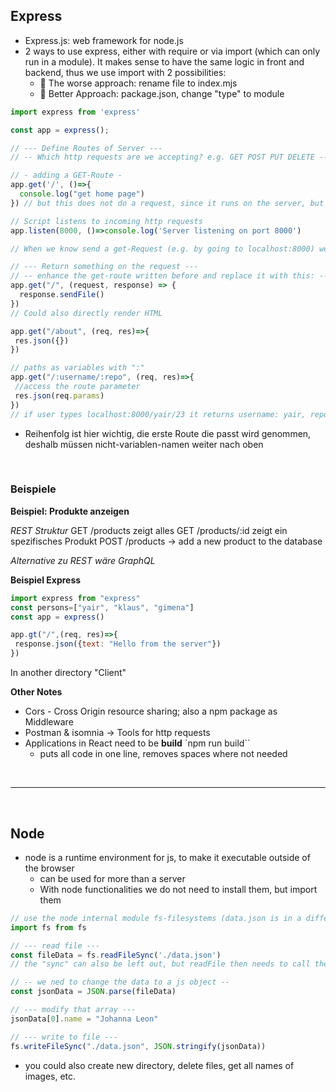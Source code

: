 ## Express
* Express.js: web framework for node.js
* 2 ways to use express, either with require or via import (which can only run in a module). It makes sense to have the same logic in front and backend, thus we use import with 2 possibilities:
  * 🚫 The worse approach: rename file to index.mjs
  * 🙌 Better Approach: package.json, change "type" to module

```jsx
import express from 'express'

const app = express();

// --- Define Routes of Server ---
// -- Which http requests are we accepting? e.g. GET POST PUT DELETE --

// - adding a GET-Route - 
app.get('/', ()=>{
  console.log("get home page")
}) // but this does not do a request, since it runs on the server, but it ––accepts–– it

// Script listens to incoming http requests
app.listen(8000, ()=>console.log('Server listening on port 8000')

// When we know send a get-Request (e.g. by going to localhost:8000) we will log "Server listening on ..." in the console

// --- Return something on the request ---
// -- enhance the get-route written before and replace it with this: --
app.get("/", (request, response) => {
  response.sendFile()
})
// Could also directly render HTML

app.get("/about", (req, res)=>{
 res.json({})
})

// paths as variables with ":"
app.get("/:username/:repo", (req, res)=>{
 //access the route parameter
 res.json(req.params)
})
// if user types localhost:8000/yair/23 it returns username: yair, repo:23

```
* Reihenfolg ist hier wichtig, die erste Route die passt wird genommen, deshalb müssen nicht-variablen-namen weiter nach oben

<br>

### Beispiele

**Beispiel: Produkte anzeigen**

_REST Struktur_
GET /products zeigt alles
GET /products/:id zeigt ein spezifisches Produkt
POST /products -> add a new product to the database

*Alternative zu REST wäre GraphQL*

**Beispiel Express**
```jsx
import express from "express"
const persons=["yair", "klaus", "gimena"]
const app = express()

app.gt("/",(req, res)=>{
 response.json({text: "Hello from the server"})
})
```
In another directory "Client"

**Other Notes**
* Cors - Cross Origin resource sharing; also a npm package as Middleware 
* Postman & isomnia -> Tools for http requests
* Applications in React need to be **build** `npm run build``
  * puts all code in one line, removes spaces where not needed

<br>

------------------

<br>

## Node
* node is a runtime environment for js, to make it executable outside of the browser
  * can be used for more than a server
  * With node functionalities we do not need to install them, but import them
 
```jsx
// use the node internal module fs-filesystems (data.json is in a different folder and holds an array with objects)
import fs from fs

// --- read file ---
const fileData = fs.readFileSync('./data.json')
// the "sync" can also be left out, but readFile then needs to call the write when its ready, otherwise it may try to write before its done processing / loading

// -- we ned to change the data to a js object --
const jsonData = JSON.parse(fileData)

// --- modify that array ---
jsonData[0].name = "Johanna Leon"

// --- write to file ---
fs.writeFileSync("./data.json", JSON.stringify(jsonData))
```
* you could also create new directory, delete files, get all names of images, etc.


